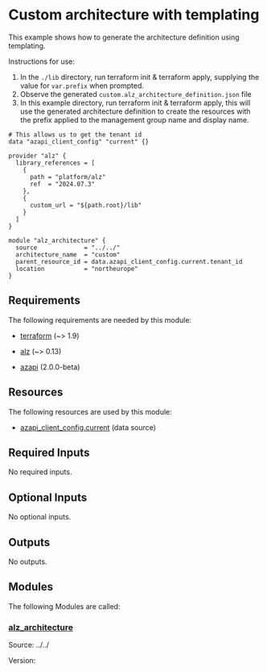 <!-- BEGIN_TF_DOCS -->
# Custom architecture with templating

This example shows how to generate the architecture definition using templating.

Instructions for use:

1. In the `./lib` directory, run terraform init & terraform apply, supplying the value for `var.prefix` when prompted.
2. Observe the generated `custom.alz_architecture_definition.json` file
3. In this example directory, run terraform init & terraform apply, this will use the generated architecture definition to create the resources with the prefix applied to the management group name and display name.

```hcl
# This allows us to get the tenant id
data "azapi_client_config" "current" {}

provider "alz" {
  library_references = [
    {
      path = "platform/alz"
      ref  = "2024.07.3"
    },
    {
      custom_url = "${path.root}/lib"
    }
  ]
}

module "alz_architecture" {
  source             = "../../"
  architecture_name  = "custom"
  parent_resource_id = data.azapi_client_config.current.tenant_id
  location           = "northeurope"
}
```

<!-- markdownlint-disable MD033 -->
## Requirements

The following requirements are needed by this module:

- <a name="requirement_terraform"></a> [terraform](#requirement\_terraform) (~> 1.9)

- <a name="requirement_alz"></a> [alz](#requirement\_alz) (~> 0.13)

- <a name="requirement_azapi"></a> [azapi](#requirement\_azapi) (2.0.0-beta)

## Resources

The following resources are used by this module:

- [azapi_client_config.current](https://registry.terraform.io/providers/azure/azapi/2.0.0-beta/docs/data-sources/client_config) (data source)

<!-- markdownlint-disable MD013 -->
## Required Inputs

No required inputs.

## Optional Inputs

No optional inputs.

## Outputs

No outputs.

## Modules

The following Modules are called:

### <a name="module_alz_architecture"></a> [alz\_architecture](#module\_alz\_architecture)

Source: ../../

Version:

<!-- END_TF_DOCS -->